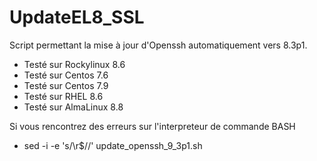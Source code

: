 # UpdateEL8_SSL
Script permettant la mise à jour d'Openssh automatiquement vers 8.3p1.
 - Testé sur Rockylinux 8.6
 - Testé sur Centos 7.6
 - Testé sur Centos 7.9
 - Testé sur RHEL 8.6
 - Testé sur AlmaLinux 8.8

Si vous rencontrez des erreurs sur l'interpreteur de commande BASH
 - sed -i -e 's/\r$//' update_openssh_9_3p1.sh
